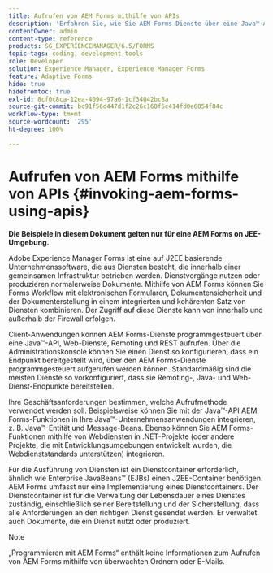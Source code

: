 ```yaml
---
title: Aufrufen von AEM Forms mithilfe von APIs
description: 'Erfahren Sie, wie Sie AEM Forms-Dienste über eine Java™-API, Web-Dienste, Remoting und REST aufrufen können. '
contentOwner: admin
content-type: reference
products: SG_EXPERIENCEMANAGER/6.5/FORMS
topic-tags: coding, development-tools
role: Developer
solution: Experience Manager, Experience Manager Forms
feature: Adaptive Forms
hide: true
hidefromtoc: true
exl-id: 8cf0c8ca-12ea-4094-97a6-1cf34042bc8a
source-git-commit: bc91f56d447d1f2c26c160f5c414fd0e6054f84c
workflow-type: tm+mt
source-wordcount: '295'
ht-degree: 100%

---
```


# Aufrufen von AEM Forms mithilfe von APIs {#invoking-aem-forms-using-apis}

**Die Beispiele in diesem Dokument gelten nur für eine AEM Forms on JEE-Umgebung.**

Adobe Experience Manager Forms ist eine auf J2EE basierende Unternehmenssoftware, die aus Diensten besteht, die innerhalb einer gemeinsamen Infrastruktur betrieben werden. Dienstvorgänge nutzen oder produzieren normalerweise Dokumente. Mithilfe von AEM Forms können Sie Forms Workflow mit elektronischen Formularen, Dokumentensicherheit und der Dokumenterstellung in einem integrierten und kohärenten Satz von Diensten kombinieren. Der Zugriff auf diese Dienste kann von innerhalb und außerhalb der Firewall erfolgen.

Client-Anwendungen können AEM Forms-Dienste programmgesteuert über eine Java™-API, Web-Dienste, Remoting und REST aufrufen. Über die Administrationskonsole können Sie einen Dienst so konfigurieren, dass ein Endpunkt bereitgestellt wird, über den AEM Forms-Dienste programmgesteuert aufgerufen werden können. Standardmäßig sind die meisten Dienste so vorkonfiguriert, dass sie Remoting-, Java- und Web-Dienst-Endpunkte bereitstellen.

Ihre Geschäftsanforderungen bestimmen, welche Aufrufmethode verwendet werden soll. Beispielsweise können Sie mit der Java™-API AEM Forms-Funktionen in Ihre Java™-Unternehmensanwendungen integrieren, z. B. Java™-Entität und Message-Beans. Ebenso können Sie AEM Forms-Funktionen mithilfe von Webdiensten in .NET-Projekte (oder andere Projekte, die mit Entwicklungsumgebungen entwickelt wurden, die Webdienststandards unterstützen) integrieren.

Für die Ausführung von Diensten ist ein Dienstcontainer erforderlich, ähnlich wie Enterprise JavaBeans™ (EJBs) einen J2EE-Container benötigen. AEM Forms umfasst nur eine Implementierung eines Dienstcontainers. Der Dienstcontainer ist für die Verwaltung der Lebensdauer eines Dienstes zuständig, einschließlich seiner Bereitstellung und der Sicherstellung, dass alle Anforderungen an den richtigen Dienst gesendet werden. Er verwaltet auch Dokumente, die ein Dienst nutzt oder produziert.

>[!NOTE]
>
>„Programmieren mit AEM Forms“ enthält keine Informationen zum Aufrufen von AEM Forms mithilfe von überwachten Ordnern oder E-Mails.
